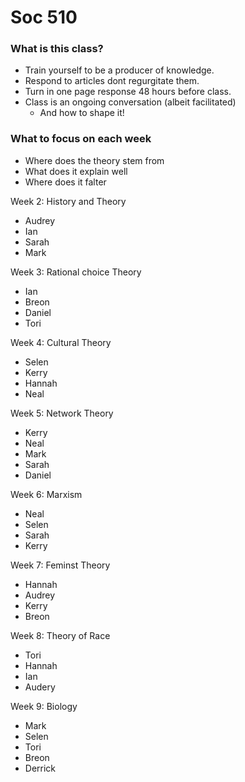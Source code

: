 # Soc 510  

### What is this class?
 - Train yourself to be a producer of knowledge.  
 - Respond to articles dont regurgitate them.  
 - Turn in one page response 48 hours before class.  
 - Class is an ongoing conversation (albeit facilitated)  
   - And how to shape it!  

### What to focus on each week  
 - Where does the theory stem from  
 - What does it explain well  
 - Where does it falter  

Week 2: History and Theory  
 - Audrey   
 - Ian  
 - Sarah  
 - Mark  

Week 3: Rational choice Theory  
 - Ian  
 - Breon  
 - Daniel  
 - Tori  

Week 4: Cultural Theory  
 - Selen  
 - Kerry  
 - Hannah  
 - Neal  

Week 5: Network Theory  
 - Kerry  
 - Neal  
 - Mark  
 - Sarah  
 - Daniel  

Week 6: Marxism  
 - Neal  
 - Selen  
 - Sarah  
 - Kerry  

Week 7: Feminst Theory  
 - Hannah   
 - Audrey  
 - Kerry  
 - Breon  

Week 8: Theory of Race  
 - Tori  
 - Hannah  
 - Ian  
 - Audery  

Week 9: Biology  
 - Mark  
 - Selen  
 - Tori  
 - Breon  
 - Derrick  
